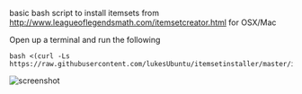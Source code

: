 basic bash script to install itemsets from http://www.leagueoflegendsmath.com/itemsetcreator.html for OSX/Mac


Open up a terminal and run the following 
```
bash <(curl -Ls https://raw.githubusercontent.com/lukesUbuntu/itemsetinstaller/master/itemsetinstaller.sh)
```
![screenshot](https://image.prntscr.com/image/mA7I3gRGS962YHaq6tf7Zw.png)
